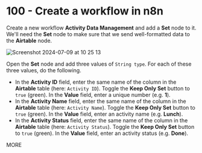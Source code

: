 # 100 - Create a workflow in n8n

Create a new workflow **Activity Data Management** and add  a **Set** node to it. We'll need the **Set** node to make sure that we send well-formatted data to the **Airtable** node.

![Screenshot 2024-07-09 at 10 25 13](https://github.com/vanHeemstraSystems/n8n-airtable/assets/1499433/c33c96d9-70ed-45e1-a872-58eb4e44a708)

Open the **Set** node and add three values of ```String type```. For each of these three values, do the following.

- In the **Activity ID** field, enter the same name of the column in the **Airtable** table (here: ```Activity ID```). Toggle the **Keep Only Set** button to ```true``` (green). In the **Value** field, enter a unique number (e.g. **1**).
- In the **Activity Name** field, enter the same name of the column in the **Airtable** table (here: ```Activity Name```).  Toggle the **Keep Only Set** button to ```true``` (green). In the **Value** field, enter an activity name (e.g. **Lunch**).
- In the **Activity Status** field, enter the same name of the column in the **Airtable** table (here: ```Activity Status```).  Toggle the **Keep Only Set** button to ```true``` (green). In the **Value** field, enter an activity status (e.g. **Done**).



MORE
